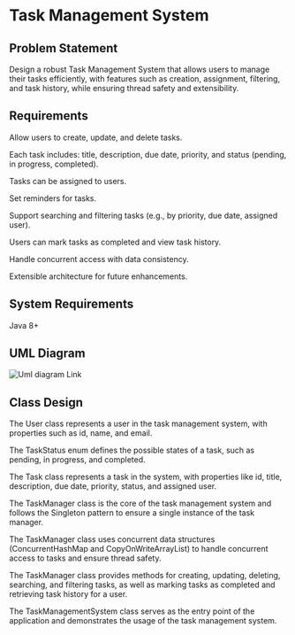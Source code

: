 # Task Management System

## Problem Statement

Design a robust Task Management System that allows users to manage their tasks efficiently, with features such as creation, assignment, filtering, and task history, while ensuring thread safety and extensibility.

## Requirements

Allow users to create, update, and delete tasks.

Each task includes: title, description, due date, priority, and status (pending, in progress, completed).

Tasks can be assigned to users.

Set reminders for tasks.

Support searching and filtering tasks (e.g., by priority, due date, assigned user).

Users can mark tasks as completed and view task history.

Handle concurrent access with data consistency.

Extensible architecture for future enhancements.

## System Requirements

Java 8+

## UML Diagram
![Uml diagram Link](https://drive.google.com/file/d/1BINcYcnOuZ126V3RQST4zN2xjFCEnhxp/view?usp=sharing)

## Class Design
The User class represents a user in the task management system, with properties such as id, name, and email.

The TaskStatus enum defines the possible states of a task, such as pending, in progress, and completed.

The Task class represents a task in the system, with properties like id, title, description, due date, priority, status, and assigned user.

The TaskManager class is the core of the task management system and follows the Singleton pattern to ensure a single instance of the task manager.

The TaskManager class uses concurrent data structures (ConcurrentHashMap and CopyOnWriteArrayList) to handle concurrent access to tasks and ensure thread safety.

The TaskManager class provides methods for creating, updating, deleting, searching, and filtering tasks, as well as marking tasks as completed and retrieving task history for a user.

The TaskManagementSystem class serves as the entry point of the application and demonstrates the usage of the task management system.